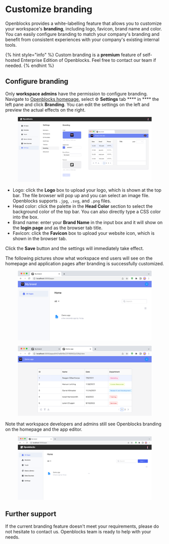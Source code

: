 # Customize branding

Openblocks provides a white-labelling feature that allows you to customize your workspace's **branding**, including logo, favicon, brand name and color. You can easily configure branding to match your company's branding and benefit from consistent experiences with your company's existing internal tools.

{% hint style="info" %}
Custom branding is a **premium** feature of self-hosted Enterprise Edition of Openblocks. Feel free to contact our team if needed.
{% endhint %}

## Configure branding

Only **workspace admins** have the permission to configure branding. Navigate to [Openblocks homepage](https://cloud.openblocks.dev/), select ⚙️ **Settings** tab **** in **** the left pane and click **Branding**. You can edit the settings on the left and preview the actual effects on the right.

<figure><img src="../.gitbook/assets/custom-branding-1.png" alt=""><figcaption></figcaption></figure>

* Logo: click the **Logo** box to upload your logo, which is shown at the top bar. The file browser will pop up and you can select an image file. Openblocks supports `.jpg`, `.svg`, and `.png` files.
* Head color: click the palette in the **Head Color** section to select the background color of the top bar. You can also directly type a CSS color into the box.
* Brand name: enter your **Brand Name** in the input box and it will show on the **login page** and as the browser tab title.
* Favicon: click the **Favicon** box to upload your website icon, which is shown in the browser tab.

Click the **Save** button and the settings will immediately take effect.

The following pictures show what workspace end users will see on the homepage and application pages after branding is successfully customized.

<figure><img src="../.gitbook/assets/custom-branding-2.png" alt=""><figcaption></figcaption></figure>

<figure><img src="../.gitbook/assets/custom-branding-3.png" alt=""><figcaption></figcaption></figure>

Note that workspace developers and admins still see Openblocks branding on the homepage and the app editor.

<figure><img src="../.gitbook/assets/custom-branding-4.png" alt=""><figcaption></figcaption></figure>

## Further support

If the current branding feature doesn't meet your requirements, please do not hesitate to contact us. Openblocks team is ready to help with your needs.
